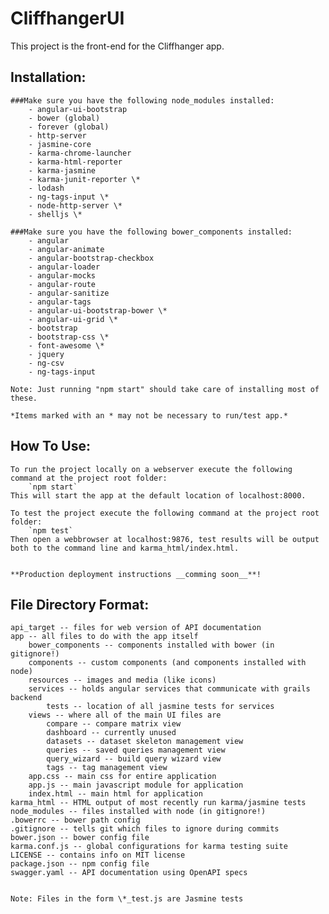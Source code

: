 CliffhangerUI
=============

This project is the front-end for the Cliffhanger app.

Installation: 
-------------

    ###Make sure you have the following node_modules installed: 
        - angular-ui-bootstrap
        - bower (global)
        - forever (global)
        - http-server
        - jasmine-core
        - karma-chrome-launcher
        - karma-html-reporter
        - karma-jasmine
        - karma-junit-reporter \*
        - lodash
        - ng-tags-input \*
        - node-http-server \*
        - shelljs \*
        
    ###Make sure you have the following bower_components installed:
        - angular
        - angular-animate
        - angular-bootstrap-checkbox
        - angular-loader
        - angular-mocks
        - angular-route
        - angular-sanitize
        - angular-tags
        - angular-ui-bootstrap-bower \*
        - angular-ui-grid \*
        - bootstrap
        - bootstrap-css \*
        - font-awesome \*
        - jquery
        - ng-csv
        - ng-tags-input
        
    Note: Just running "npm start" should take care of installing most of these.
    
    *Items marked with an * may not be necessary to run/test app.*
    
How To Use:
-----------

    To run the project locally on a webserver execute the following command at the project root folder:
        `npm start`
    This will start the app at the default location of localhost:8000.

    To test the project execute the following command at the project root folder:
        `npm test`
    Then open a webbrowser at localhost:9876, test results will be output both to the command line and karma_html/index.html.
    
    
    **Production deployment instructions __comming soon__**!


File Directory Format:
----------------------

    api_target -- files for web version of API documentation
    app -- all files to do with the app itself
        bower_components -- components installed with bower (in gitignore!)
        components -- custom components (and components installed with node)
        resources -- images and media (like icons)
        services -- holds angular services that communicate with grails backend
            tests -- location of all jasmine tests for services
        views -- where all of the main UI files are
            compare -- compare matrix view
            dashboard -- currently unused
            datasets -- dataset skeleton management view
            queries -- saved queries management view
            query_wizard -- build query wizard view
            tags -- tag management view
        app.css -- main css for entire application
        app.js -- main javascript module for application
        index.html -- main html for application
    karma_html -- HTML output of most recently run karma/jasmine tests
    node_modules -- files installed with node (in gitignore!)
    .bowerrc -- bower path config
    .gitignore -- tells git which files to ignore during commits
    bower.json -- bower config file
    karma.conf.js -- global configurations for karma testing suite
    LICENSE -- contains info on MIT license
    package.json -- npm config file
    swagger.yaml -- API documentation using OpenAPI specs
    
    
    Note: Files in the form \*_test.js are Jasmine tests